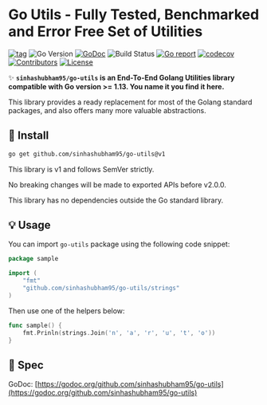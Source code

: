 # Go Utils - Fully Tested, Benchmarked and Error Free Set of Utilities

[![tag](https://img.shields.io/github/tag/sinhashubham95/go-utils.svg)](https://github.com/sinhashubham95/go-utils/releases)
![Go Version](https://img.shields.io/badge/Go-%3E%3D%201.13-%23007d9c)
[![GoDoc](https://godoc.org/github.com/sinhashubham95/go-utils?status.svg)](https://pkg.go.dev/github.com/sinhashubham95/go-utils)
![Build Status](https://github.com/sinhashubham95/go-utils/actions/workflows/test.yml/badge.svg)
[![Go report](https://goreportcard.com/badge/github.com/sinhashubham95/go-utils)](https://goreportcard.com/report/github.com/sinhashubham95/go-utils)
[![codecov](https://codecov.io/gh/sinhashubham95/go-utils/branch/master/graph/badge.svg?token=D6ND052IDH)](https://codecov.io/gh/sinhashubham95/go-utils)
[![Contributors](https://img.shields.io/github/contributors/sinhashubham95/go-utils)](https://github.com/sinhashubham95/go-utils/graphs/contributors)
[![License](https://img.shields.io/github/license/sinhashubham95/go-utils)](./LICENSE)

✨ **`sinhashubham95/go-utils` is an End-To-End Golang Utilities library compatible with Go version >= 1.13. You name it you find it here.**

This library provides a ready replacement for most of the Golang standard packages, and also offers many more valuable abstractions.

## 🚀 Install

```sh
go get github.com/sinhashubham95/go-utils@v1
```

This library is v1 and follows SemVer strictly.

No breaking changes will be made to exported APIs before v2.0.0.

This library has no dependencies outside the Go standard library.

## 💡 Usage

You can import `go-utils` package using the following code snippet:

```go
package sample

import (
    "fmt"
    "github.com/sinhashubham95/go-utils/strings"
)
```

Then use one of the helpers below:

```go
func sample() {
	fmt.Prinln(strings.Join('n', 'a', 'r', 'u', 't', 'o'))
}
```

## 🤠 Spec

GoDoc: [https://godoc.org/github.com/sinhashubham95/go-utils](https://godoc.org/github.com/sinhashubham95/go-utils)

